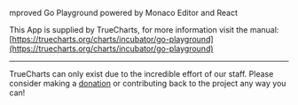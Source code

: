 mproved Go Playground powered by Monaco Editor and React

This App is supplied by TrueCharts, for more information visit the manual: [https://truecharts.org/charts/incubator/go-playground](https://truecharts.org/charts/incubator/go-playground)

---

TrueCharts can only exist due to the incredible effort of our staff.
Please consider making a [donation](https://truecharts.org/about/sponsor) or contributing back to the project any way you can!

